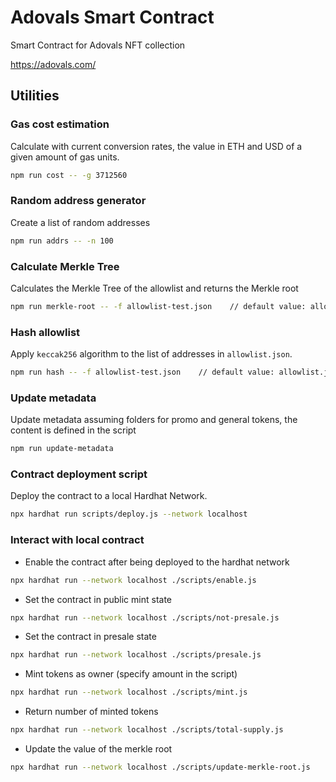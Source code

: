 # Adovals Smart Contract

Smart Contract for Adovals NFT collection

https://adovals.com/

## Utilities

### Gas cost estimation

Calculate with current conversion rates, the value in ETH and USD of a given amount of gas units.

```bash
npm run cost -- -g 3712560
```

### Random address generator

Create a list of random addresses

```bash
npm run addrs -- -n 100
```

### Calculate Merkle Tree

Calculates the Merkle Tree of the allowlist and returns the Merkle root

```bash
npm run merkle-root -- -f allowlist-test.json    // default value: allowlist.json
```

### Hash allowlist

Apply `keccak256` algorithm to the list of addresses in `allowlist.json`.

```bash
npm run hash -- -f allowlist-test.json    // default value: allowlist.json
```

### Update metadata

Update metadata assuming folders for promo and general tokens, the content is defined in the script

```bash
npm run update-metadata
```

### Contract deployment script

Deploy the contract to a local Hardhat Network.

```bash
npx hardhat run scripts/deploy.js --network localhost
```

### Interact with local contract

* Enable the contract after being deployed to the hardhat network

```bash
npx hardhat run --network localhost ./scripts/enable.js
```

* Set the contract in public mint state

```bash
npx hardhat run --network localhost ./scripts/not-presale.js
```

* Set the contract in presale state

```bash
npx hardhat run --network localhost ./scripts/presale.js
```

* Mint tokens as owner (specify amount in the script)

```bash
npx hardhat run --network localhost ./scripts/mint.js
```

* Return number of minted tokens

```bash
npx hardhat run --network localhost ./scripts/total-supply.js
```

* Update the value of the merkle root

```bash
npx hardhat run --network localhost ./scripts/update-merkle-root.js
```
